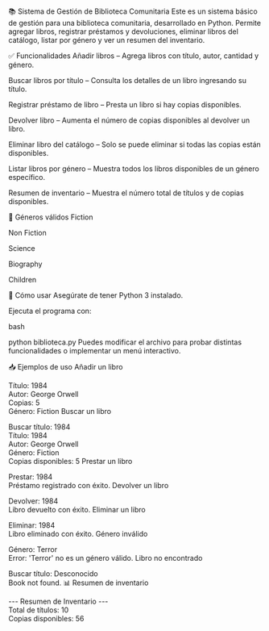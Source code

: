 📚 Sistema de Gestión de Biblioteca Comunitaria
Este es un sistema básico de gestión para una biblioteca comunitaria, desarrollado en Python. Permite agregar libros, registrar préstamos y devoluciones, eliminar libros del catálogo, listar por género y ver un resumen del inventario.

✅ Funcionalidades
Añadir libros – Agrega libros con título, autor, cantidad y género.

Buscar libros por título – Consulta los detalles de un libro ingresando su título.

Registrar préstamo de libro – Presta un libro si hay copias disponibles.

Devolver libro – Aumenta el número de copias disponibles al devolver un libro.

Eliminar libro del catálogo – Solo se puede eliminar si todas las copias están disponibles.

Listar libros por género – Muestra todos los libros disponibles de un género específico.

Resumen de inventario – Muestra el número total de títulos y de copias disponibles.

🎯 Géneros válidos
Fiction

Non Fiction

Science

Biography

Children

🚀 Cómo usar
Asegúrate de tener Python 3 instalado.

Ejecuta el programa con:

bash

python biblioteca.py
Puedes modificar el archivo para probar distintas funcionalidades o implementar un menú interactivo.

📥 Ejemplos de uso
Añadir un libro

Título: 1984  
Autor: George Orwell  
Copias: 5  
Género: Fiction
Buscar un libro

Buscar título: 1984  
Título: 1984  
Autor: George Orwell  
Género: Fiction  
Copias disponibles: 5
Prestar un libro

Prestar: 1984  
Préstamo registrado con éxito.
Devolver un libro

Devolver: 1984  
Libro devuelto con éxito.
Eliminar un libro

Eliminar: 1984  
Libro eliminado con éxito.
Género inválido

Género: Terror  
Error: 'Terror' no es un género válido.
Libro no encontrado

Buscar título: Desconocido  
Book not found.
📊 Resumen de inventario

--- Resumen de Inventario ---  
Total de títulos: 10  
Copias disponibles: 56
